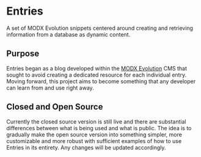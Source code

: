 # Entries
A set of MODX Evolution snippets centered around creating and retrieving information from a database as dynamic content.

## Purpose
Entries began as a blog developed within the [MODX Evolution](http://modx.com/download/evolution/) CMS that sought to avoid creating a dedicated resource for each individual entry.  Moving forward, this project aims to become something that any developer can learn from and use right away.

## Closed and Open Source
Currently the closed source version is still live and there are substantial differences between what is being used and what is public. The idea is to gradually make the open source version into something simpler, more customizable and more robust with sufficient examples of how to use Entries in its entirety. Any changes will be updated accordingly.
